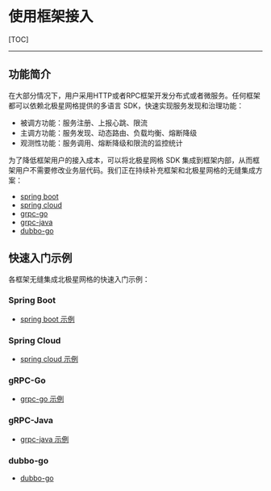 # 使用框架接入

[TOC]

---

## 功能简介

在大部分情况下，用户采用HTTP或者RPC框架开发分布式或者微服务。任何框架都可以依赖北极星网格提供的多语言 SDK，快速实现服务发现和治理功能：

- 被调方功能：服务注册、上报心跳、限流
- 主调方功能：服务发现、动态路由、负载均衡、熔断降级
- 观测性功能：服务调用、熔断降级和限流的监控统计

为了降低框架用户的接入成本，可以将北极星网格 SDK 集成到框架内部，从而框架用户不需要修改业务层代码。我们正在持续补充框架和北极星网格的无缝集成方案：

- [spring boot](https://github.com/polarismesh/spring-boot-polaris)
- [spring cloud](https://github.com/tencent/spring-cloud-tencent)
- [grpc-go](https://github.com/polarismesh/grpc-go-polaris)
- [grpc-java](https://github.com/polarismesh/grpc-java-polaris)
- [dubbo-go](https://github.com/apache/dubbo-go/tree/master/registry/polaris)

## 快速入门示例

各框架无缝集成北极星网格的快速入门示例：

### Spring Boot

- [spring boot 示例](https://github.com/polarismesh/spring-boot-polaris)

### Spring Cloud

- [spring cloud 示例](https://github.com/Tencent/spring-cloud-tencent/tree/main/spring-cloud-tencent-examples)

### gRPC-Go

- [grpc-go 示例](https://github.com/polarismesh/grpc-go-polaris/tree/main/examples)

### gRPC-Java

- [grpc-java 示例](https://github.com/polarismesh/grpc-java-polaris/tree/main/grpc-java-polaris-examples)

### dubbo-go

- [dubbo-go](https://github.com/polarismesh/examples/tree/main/dubbo3/dubbogo)